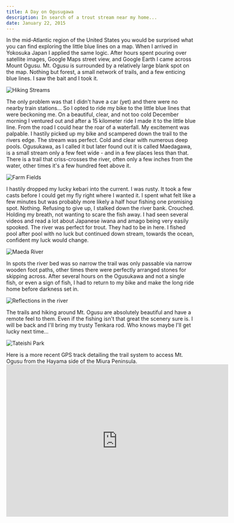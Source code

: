 ```yaml
---
title: A Day on Ogusugawa
description: In search of a trout stream near my home...
date: January 22, 2015
---
```

<div class="text-lg m-2">
<p class="mb-2">In the mid-Atlantic region of the United States you would be surprised what you can find exploring the little blue lines on a map. When I arrived in Yokosuka Japan I applied the same logic. After hours spent pouring over satellite images, Google Maps street view, and Google Earth I came across Mount Ogusu. Mt. Ogusu is surrounded by a relatively large blank spot on the map. Nothing but forest, a small network of trails, and a few enticing blue lines. I saw the bait and I took it.</p>

<img class="w-8/12 rounded-lg shadow-lg mx-auto" src="https://fallfish-tenkara-images.s3-us-west-1.amazonaws.com/FfT+-+Ogusugawa/C/Bridge_Maedagawa_Streams_Hiking_Fish.jpg" alt="Hiking Streams" />

<p class="mt-2 mb-2">The only problem was that I didn't have a car (yet) and there were no nearby train stations... So I opted to ride my bike to the little blue lines that were beckoning me. On a beautiful, clear, and not too cold December morning I ventured out and after a 15 kilometer ride I made it to the little blue line. From the road I could hear the roar of a waterfall. My excitement was palpable. I hastily picked up my bike and scampered down the trail to the rivers edge. The stream was perfect. Cold and clear with numerous deep pools. Ogusukawa, as I called it but later found out it is called Maedagawa, is a small stream only a few feet wide - and in a few places less than that. There is a trail that criss-crosses the river, often only a few inches from the water, other times it's a few hundred feet above it.</p>

<img class="w-8/12 rounded-lg shadow-lg mx-auto" src="https://fallfish-tenkara-images.s3-us-west-1.amazonaws.com/FfT+-+Ogusugawa/C/Farm-Fields_Ogusugawa_Maedagawa_Hiking_Streams_Japan.jpg" alt="Farm Fields" />

<p class="mt-2 mb-2">I hastily dropped my lucky kebari into the current. I was rusty. It took a few casts before I could get my fly right where I wanted it. I spent what felt like a few minutes but was probably more likely a half hour fishing one promising spot. Nothing. Refusing to give up, I stalked down the river bank. Crouched. Holding my breath, not wanting to scare the fish away. I had seen several videos and read a lot about Japanese iwana and amago being very easily spooked. The river was perfect for trout. They had to be in here. I fished pool after pool with no luck but continued down stream, towards the ocean, confident my luck would change.</p>

<img class="w-8/12 rounded-lg shadow-lg mx-auto" src="https://fallfish-tenkara-images.s3-us-west-1.amazonaws.com/FfT+-+Ogusugawa/C/Maedagawa-Maeda-River_Miura-Peninsula.jpg" alt="Maeda River" />

<p class="mt-2 mb-2">In spots the river bed was so narrow the trail was only passable via narrow wooden foot paths, other times there were perfectly arranged stones for skipping across. After several hours on the Ogusukawa and not a single fish, or even a sign of fish, I had to return to my bike and make the long ride home before darkness set in.</p>

<img class="w-8/12 rounded-lg shadow-lg mx-auto" src="https://fallfish-tenkara-images.s3-us-west-1.amazonaws.com/FfT+-+Ogusugawa/C/Reflection_Stream_Maedagawa_Miura-Peninsula.jpg" alt="Reflections in the river" />

<p class="mt-2 mb-2">The trails and hiking around Mt. Ogusu are absolutely beautiful and have a remote feel to them. Even if the fishing isn't that great the scenery sure is. I will be back and I'll bring my trusty Tenkara rod. Who knows maybe I'll get lucky next time...</p>

<img class="w-8/12 rounded-lg shadow-lg mx-auto" src="https://fallfish-tenkara-images.s3-us-west-1.amazonaws.com/FfT+-+Ogusugawa/S/Tateishi-Park_Akiya_Japan_Mount-Fuji.JPG" alt="Tateishi Park" />

<p class="mt-2">Here is a more recent GPS track detailing the trail system to access Mt. Ogusu from the Hayama side of the Miura Peninsula.
<iframe src="https://www.strava.com/activities/276257798/embed/6549caaf5ca349d82552e3a55b68102d6305fecc" width="590" height="405" frameborder="0" scrolling="no"></iframe></p>
</div>
